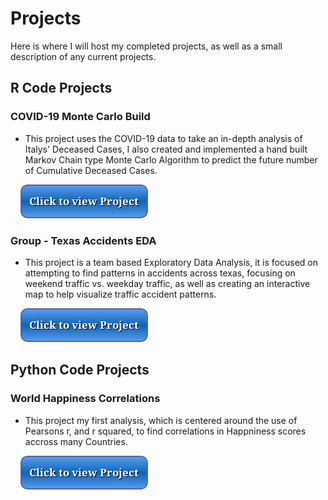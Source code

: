# Projects
Here is where I will host my completed projects, as well as a small description of any current projects.

## R Code Projects

### COVID-19 Monte Carlo Build

 * This project uses the COVID-19 data to take an in-depth analysis of Italys' Deceased Cases, I also created and implemented a hand built Markov Chain type Monte Carlo Algorithm to predict the future number of Cumulative Deceased Cases.

&nbsp; &nbsp; [![button](button.png)](covid.html)

### Group - Texas Accidents EDA

  * This project is a team based Exploratory Data Analysis, it is focused on attempting to find patterns in accidents across texas, focusing on weekend traffic vs. weekday traffic, as well as creating an interactive map to help visualize traffic accident patterns.

&nbsp; &nbsp; [![button](button.png)](accidents.html) 

## Python Code Projects

### World Happiness Correlations

  * This project my first analysis, which is centered around the use of Pearsons r, and r squared, to find correlations in Happniness scores accross many Countries.

&nbsp; &nbsp; [![button](button.png)](happiness.html)



